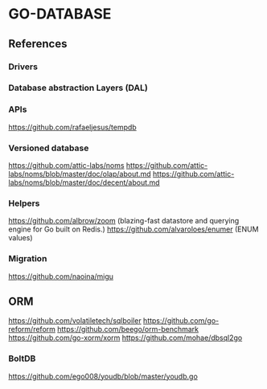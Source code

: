 # GO-DATABASE

## References

### Drivers

### Database abstraction Layers (DAL)

### APIs
https://github.com/rafaeljesus/tempdb

### Versioned database
https://github.com/attic-labs/noms
	https://github.com/attic-labs/noms/blob/master/doc/olap/about.md
	https://github.com/attic-labs/noms/blob/master/doc/decent/about.md

### Helpers
https://github.com/albrow/zoom (blazing-fast datastore and querying engine for Go built on Redis.)
https://github.com/alvaroloes/enumer (ENUM values)

### Migration
https://github.com/naoina/migu

## ORM
https://github.com/volatiletech/sqlboiler
https://github.com/go-reform/reform
https://github.com/beego/orm-benchmark
https://github.com/go-xorm/xorm
https://github.com/mohae/dbsql2go

### BoltDB
https://github.com/ego008/youdb/blob/master/youdb.go